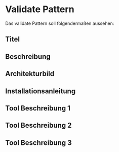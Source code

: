 # Validate Pattern

Das validate Pattern soll folgendermaßen aussehen:

## Titel

## Beschreibung

## Architekturbild

## Installationsanleitung

## Tool Beschreibung 1

## Tool Beschreibung 2

## Tool Beschreibung 3
